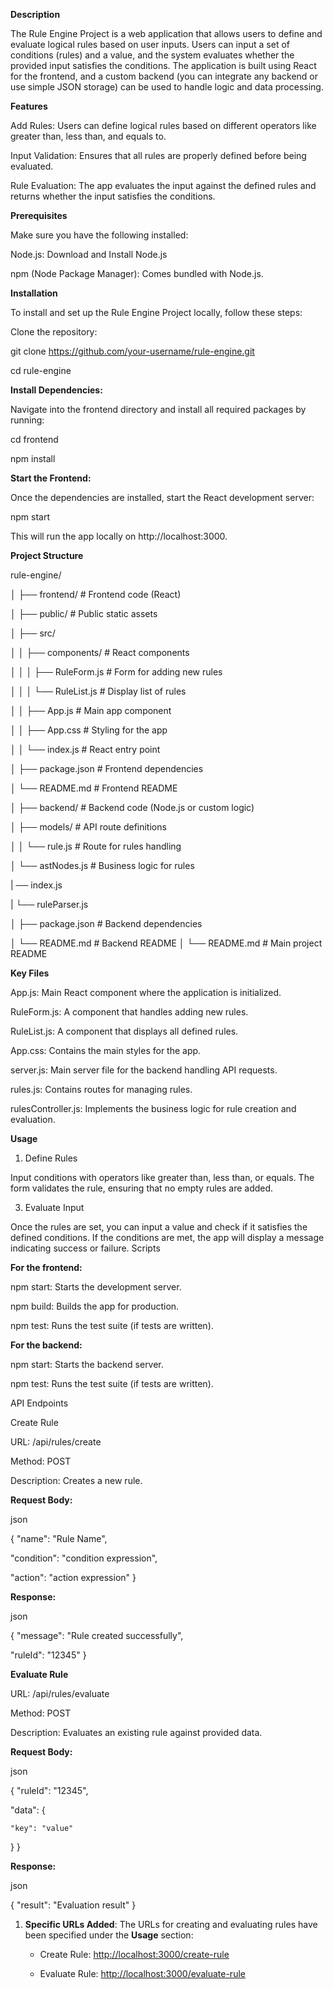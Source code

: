 **Description**

The Rule Engine Project is a web application that allows users to define and evaluate logical rules based on user inputs. Users can input a set of conditions (rules) and a value, and the system evaluates whether the provided input satisfies the conditions. The application is built using React for the frontend, and a custom backend (you can integrate any backend or use simple JSON storage) can be used to handle logic and data processing.

**Features**

Add Rules: Users can define logical rules based on different operators like greater than, less than, and equals to.

Input Validation: Ensures that all rules are properly defined before being evaluated.

Rule Evaluation: The app evaluates the input against the defined rules and returns whether the input satisfies the conditions.

**Prerequisites**

Make sure you have the following installed:

Node.js: Download and Install Node.js

npm (Node Package Manager): Comes bundled with Node.js.


**Installation**

To install and set up the Rule Engine Project locally, follow these steps:

Clone the repository:

git clone https://github.com/your-username/rule-engine.git

cd rule-engine

**Install Dependencies:** 

Navigate into the frontend directory and install all required packages by running:

cd frontend

npm install

**Start the Frontend:** 

Once the dependencies are installed, start the React development server:

npm start

This will run the app locally on http://localhost:3000.

**Project Structure**

rule-engine/

│
├── frontend/        # Frontend code (React)

│   ├── public/                  # Public static assets

│   ├── src/

│   │   ├── components/          # React components

│   │   │   ├── RuleForm.js      # Form for adding new rules

│   │   │   └── RuleList.js      # Display list of rules

│   │   ├── App.js               # Main app component

│   │   ├── App.css              # Styling for the app

│   │   └── index.js             # React entry point

│   ├── package.json             # Frontend dependencies

│   └── README.md                # Frontend README

│
├── backend/        # Backend code (Node.js or custom logic)
         
│   ├── models/                  # API route definitions

│   │   └── rule.js             # Route for rules handling

│   └── astNodes.js    # Business logic for rules

|  ── index.js
     
|  └── ruleParser.js   
     
│   ├── package.json             # Backend dependencies

│   └── README.md                # Backend README
│
└── README.md                    # Main project README


**Key Files**

App.js: Main React component where the application is initialized.

RuleForm.js: A component that handles adding new rules.

RuleList.js: A component that displays all defined rules.

App.css: Contains the main styles for the app.

server.js: Main server file for the backend handling API requests.

rules.js: Contains routes for managing rules.

rulesController.js: Implements the business logic for rule creation and evaluation.


**Usage**

1. Define Rules
   
Input conditions with operators like greater than, less than, or equals.
The form validates the rule, ensuring that no empty rules are added.

3. Evaluate Input

Once the rules are set, you can input a value and check if it satisfies the defined conditions.
If the conditions are met, the app will display a message indicating success or failure.
Scripts

**For the frontend:**

npm start: Starts the development server.

npm build: Builds the app for production.

npm test: Runs the test suite (if tests are written).

**For the backend:**

npm start: Starts the backend server.

npm test: Runs the test suite (if tests are written).

API Endpoints

Create Rule

URL: /api/rules/create

Method: POST

Description: Creates a new rule.

**Request Body:**

json

{
  "name": "Rule Name",
  
  "condition": "condition expression",
  
  "action": "action expression"
}

**Response:**

json

{
  "message": "Rule created successfully",
  
  "ruleId": "12345"
}

**Evaluate Rule**

URL: /api/rules/evaluate

Method: POST

Description: Evaluates an existing rule against provided data.

**Request Body:**

json

{
  "ruleId": "12345",
  
  "data": {
  
    "key": "value"
  }
}

**Response:**

json

{
  "result": "Evaluation result"
}




1. **Specific URLs Added**: The URLs for creating and evaluating rules have been specified under the **Usage** section:
   
   - Create Rule: [http://localhost:3000/create-rule](http://localhost:3000/create-rule)
     
   - Evaluate Rule: [http://localhost:3000/evaluate-rule](http://localhost:3000/evaluate-rule)
